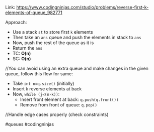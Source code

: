 Link: https://www.codingninjas.com/studio/problems/reverse-first-k-elements-of-queue_982771

Approach:
- Use a stack `st` to store first `k` elements
- Then take an `ans` queue and push the elements in stack to `ans`
- Now, push the rest of the queue as it is
- Return the `ans`
- TC: **O(n)**
- SC: **O(n)**

//You can avoid using an extra queue and make changes in the given queue, follow this flow for same:
- Take `int n=q.size()` (initially)
- Insert `k` reverse elements at  back
- Now, `while (j<(n-k))`:
	- Insert front element at back: `q.push(q.front())`
	- Remove from front of queue: `q.pop()`


//Handle edge cases properly (check constraints)

#queues #codingninjas 